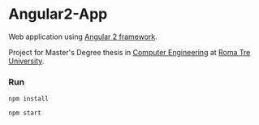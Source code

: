 # Angular2-App
Web application using [Angular 2 framework](http://www.angular.io).

Project for Master's Degree thesis in [Computer Engineering](http://informatica.ing.uniroma3.it) at [Roma Tre University](http://www.uniroma3.it).


### Run
`npm install`

`npm start`
